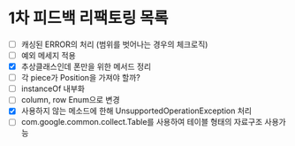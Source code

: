 # 1차 피드백 리팩토링 목록

- [ ] 캐싱된 ERROR의 처리 (범위를 벗어나는 경우의 체크로직)
- [ ] 예외 메세지 적용
- [x] 추상클래스인데 폰만을 위한 메서드 정리
- [ ] 각 piece가 Position을 가져야 할까?
- [ ] instanceOf 내부화
- [ ] column, row Enum으로 변경
- [x] 사용하지 않는 메소드에 한해 UnsupportedOperationException 처리
- [ ] com.google.common.collect.Table를 사용하여 테이블 형태의 자료구조 사용가능